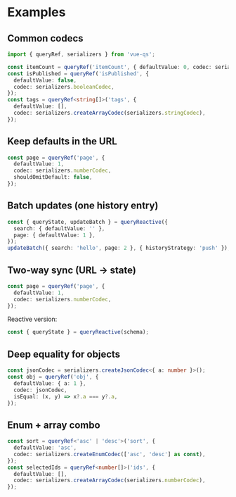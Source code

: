 # Examples

## Common codecs

```ts
import { queryRef, serializers } from 'vue-qs';

const itemCount = queryRef('itemCount', { defaultValue: 0, codec: serializers.numberCodec });
const isPublished = queryRef('isPublished', {
  defaultValue: false,
  codec: serializers.booleanCodec,
});
const tags = queryRef<string[]>('tags', {
  defaultValue: [],
  codec: serializers.createArrayCodec(serializers.stringCodec),
});
```

## Keep defaults in the URL

```ts
const page = queryRef('page', {
  defaultValue: 1,
  codec: serializers.numberCodec,
  shouldOmitDefault: false,
});
```

## Batch updates (one history entry)

```ts
const { queryState, updateBatch } = queryReactive({
  search: { defaultValue: '' },
  page: { defaultValue: 1 },
});
updateBatch({ search: 'hello', page: 2 }, { historyStrategy: 'push' });
```

## Two‑way sync (URL -> state)

```ts
const page = queryRef('page', {
  defaultValue: 1,
  codec: serializers.numberCodec,
});
```

Reactive version:

```ts
const { queryState } = queryReactive(schema);
```

## Deep equality for objects

```ts
const jsonCodec = serializers.createJsonCodec<{ a: number }>();
const obj = queryRef('obj', {
  defaultValue: { a: 1 },
  codec: jsonCodec,
  isEqual: (x, y) => x?.a === y?.a,
});
```

## Enum + array combo

```ts
const sort = queryRef<'asc' | 'desc'>('sort', {
  defaultValue: 'asc',
  codec: serializers.createEnumCodec(['asc', 'desc'] as const),
});
const selectedIds = queryRef<number[]>('ids', {
  defaultValue: [],
  codec: serializers.createArrayCodec(serializers.numberCodec),
});
```
